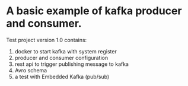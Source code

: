 # A basic example of kafka producer and consumer. 

Test project version 1.0 contains:
1) docker to start kafka with system register
2) producer and consumer configuration
3) rest api to trigger publishing message to kafka
4) Avro schema
5) a test with Embedded Kafka (pub/sub)

